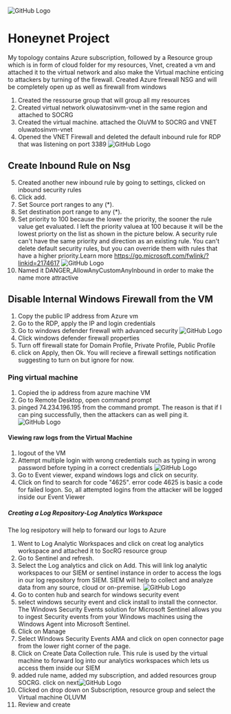 ![GitHub Logo](https://media-hosting.imagekit.io//c1126e17a4544e46/topology.png?Expires=1835508990&Key-Pair-Id=K2ZIVPTIP2VGHC&Signature=cOaV72tA1bS~9hIb0xNR-INXVTYJHNrFWzA-dh-dzsy2C32~bEZN5zBP5G5guFIK94rFrD4DTuy9a0sZXENs9fwNMu3-aWJ2LiWISTbB~hpRZSqJFiBbFq5h8-N9pC5KBoaROIYKxKzxpnYebG0Ldmzg1BczlQ~JzzZDCj9a5EZozwrraU~fnDUzb4GqejwFohshmfQ67bVnTJq1-emF1qsCTRyWb2sek~ZtiBvEfB0fbIEPDd1g5VB6hw9YR237Y~XcvXwMXeYDnlJE82ekSFTsH~ua~ZK-N29fimBdIi3iTJf7UNeZkljdBvX0CDUciULDJ5DNFXAKP672vAX09A__)
# Honeynet Project
My topology contains Azure subscription, followed by a Resource group which is in form of cloud  folder for my resources, Vnet, created a vm and attached it to the virtual network and also make the Virtual machine enticing to attackers by turning of the firewall. Created Azure firewall NSG and will be completely open up as well as firewall from windows
1. Created the ressourse group that will group all my resources
2. Created virtual network oluwatosinvm-vnet in the same region and attached to SOCRG
3. Created the virtual machine. attached the OluVM to SOCRG and VNET oluwatosinvm-vnet
4. Opened the VNET Firewall and deleted the default inbound rule for RDP that was listening on port 3389 ![GitHub Logo](https://media-hosting.imagekit.io//01a2891a15854259/remove.png?Expires=1835533577&Key-Pair-Id=K2ZIVPTIP2VGHC&Signature=f3Xik1LMNR7hlotRG3RbRdPkzul6u2-Sb4KX1hnlRF59-WhymOIJR2QofZ8u2pdcXdJxbYJp7UosMqBACBugeRBu4GJ~TPawFn6Mx2Ht-oEevXhT-k51NDEeuLpp~u1cirq-4QmhwZEkXFsOPrKzCLpiV2qOoNo59nd8zlf2glDM5J5K24yetqbBGaP80pCaJSwBbYEsepgYWrNlDORQ5kxOGrLbvIpYjp3VWyYYyY-AlzMzTChnKVir2UeMmA2KPq1lthhOJ5aY~-OkRT0r7g6NCEzHmLfQZo1jhT8d75guNHHS~SqcBbdD9WtL4Ol9v39p6X3YWiMPGGOvTvXFIQ__)

## Create Inbound Rule on Nsg
5. Created another new inbound rule by going to settings, clicked on inbound security rules
6. Click add.
7. Set Source port ranges to any (*).
8. Set destination port range to any (*).
9. Set priority to 100 because the lower the priority, the sooner the rule value get evaluated. I left the priority valuea at 100 because it will be the lowest priorty on the list as shown in the picture below. A security rule can't have the same priority and direction as an existing rule. You can't delete default security rules, but you can override them with rules that have a higher priority.Learn more https://go.microsoft.com/fwlink/?linkid=2174617 ![GitHub Logo](https://media-hosting.imagekit.io//80808ef7775348fe/nsg.png?Expires=1835534171&Key-Pair-Id=K2ZIVPTIP2VGHC&Signature=bQvRb-Q4LflFjmo3tfe7GQaevUjlAOyUQe60YJLVUw7TZSnmWzFvtUUNGqd5IcxVtgMSGWaT9lfVtoYjAOQv-YsZpFSZ7Kc~RoNeJ2KUVymFtSnzPp3k4LDVHyzeNDXNxc0tRYZD60IW1WPAb1yOYnjtoQaDGFxgJxyjUkIQ2VrksFTNXK8NpG6lq7oGcTqxBxcqudAfN810j2At3~a6Ce6dkRXtRN5SXeVyjdY9~QtSGS~ADJphdOGq5pPWmF6nmYTOZhJolfOpC5ErtcPJ5-Mw2BPYXp0~1cEGT~5H5IvJZvuZi4weRW6srEgSDm-AUnVK9oaR-tumr9aPWMTV~w__)
10. Named it DANGER_AllowAnyCustomAnyInbound in order to make the name more attractive

## Disable Internal Windows Firewall from the VM

1. Copy the public IP address from Azure vm
2. Go to the RDP, apply the IP and login credentials
3. Go to windows defender firewall with advanced security ![GitHub Logo](https://media-hosting.imagekit.io//e02e699ed644423c/firewall.png?Expires=1835547354&Key-Pair-Id=K2ZIVPTIP2VGHC&Signature=rJTC93CwiS950bT58~ToLKw5MFHxo3N-IPzMPt6YLg8HLW43GNGWz47Kf50JO3~dctyl2MjybSHk~bsworlCujH5sOI7KLdiQPqCr6tARZhKDOZQzhJpyt5~xjoqL6M6stniM61lFZoiAoLtMUUfrx7KDUkN8O34Qw61JmedpLx81fUNody3f5NSdmSVhIX852fnXSB9T0uydLWHVobiuIcx1cKC8Yj6mjtI1SIALa8ibjSukFqOdQTsHO8oEPXiZXkO-uqt3m9b11fbs~76uYLyJ9as0nfCX4PnekAtg5ejH79YhH6~NQzW7f90QljkfbGaufNb0-nwrJc795s~RA__)
4. Click windows defender firewall properties
5. Turn off firewall state for Domain Profile, Private Profile, Public Profile
6. click on Apply, then Ok. You will recieve a firewall settings notification suggesting to turn on but ignore for now.

### Ping virtual machine
1. Copied the ip address from azure machine VM
2. Go to Remote Desktop, open command prompt
3. pinged 74.234.196.195 from the command prompt. The reason is that if I can ping successfully, then the attackers can as well ping it. ![GitHub Logo](https://media-hosting.imagekit.io//5d83958fa5534b5b/ping.png?Expires=1835547999&Key-Pair-Id=K2ZIVPTIP2VGHC&Signature=AOnpTvVPzxrDzMyl-HyVWpoo43VyIjCA7m4qc8Q1EwnLdl95ijzOO4TxP9N3muE~iudylAhDCiG3jLzb3u1ZObaw2Z2mLaFSmQUjNlg0CagJRDn93oC7zA26QkvbPa0UJaWWoI3k~N9FJIdkIICEPc~vJuu3v2OJYvXRM1Q9WGIfoqWXA4CoQdi4hSyefIo3EP-NZ5w2cIz5V7~mlC~Kw9bW9jHgLXlhnEkx4hZ0B5pemICRPWJLRdVOBxJZCNRy8l1XUtFm4H7KEQn6S66PXOUSpZU8xgt~yO2EMq55bLm9MWNcstCCBkG9D-xN6xRkWVWlNY4-JZtv0grKzmCuXg__)

#### Viewing raw logs from the Virtual Machine
1. logout of the VM
2. Attempt multiple login with wrong credentials such as typing in wrong password before typing in a correct credentials ![GitHub Logo](https://media-hosting.imagekit.io//4ed17a0c8d314b0b/wrong%20attempt.png?Expires=1835549388&Key-Pair-Id=K2ZIVPTIP2VGHC&Signature=Fh7bzcbDN4QEnJKzzDc1YRGCuygxa~5V2Z7xrR4TEmVkUWMbAm7MXLS1BDjMv5OY579bcUGXOWYztwm~ba3bX7lYmxVn5S2Pi6gcChWAgxpCpLDVPCOBLCVTRyToKq2mnY3TwRBVsZcDyH-P3zdNPUeHxo5USpMx9YfaS1wN73Lvl1uu2J46wN8dXCcRbOkDi~uFhksZdDOIe-62Wj~MqFkDgartNyFLJHWWVia3Ax7BANd1yUKiq6N4-GTfvJwr6QGC--gTJMStcEqnD3~2zXV9VAPJcMIy0Nt5WhUKRKEqmaKKukbAkTLTV3ySFiVo0jijqU2z5~lR~3DlcR2-bg__)
3. Go to Event viewer, expand windows logs and click on security.
4. Click on find to search for code "4625". error code 4625 is basic a code for failed logon. So, all attempted logins from the attacker will be logged inside our Event Viewer

##### Creating a Log Repository-Log Analytics Workspace
The log resipotory will help to forward our logs to Azure
1. Went to Log Analytic Workspaces and click on creat log analytics workspace and attached it to SocRG resource group
2. Go to Sentinel and refresh.
3. Select the Log analytics and click on Add. This will link log analytic workspaces to our SIEM or sentinel instance in order to access the logs in our log repository from SIEM. SIEM will help to collect and analyze data from any source, cloud or on-premise. ![GitHub Logo](https://media-hosting.imagekit.io//67f11e9d32044f0c/sentinel.png?Expires=1835553060&Key-Pair-Id=K2ZIVPTIP2VGHC&Signature=tQiUlA~MSB6JjQp8KNQdfHUAbLbVLQbvv03r9DdEPkog6Rz9d1aRp7wEPI01Vy3tfP7uTuxlTGN4QSoTv3SI8AoPdC2HcgL~xtkkhVSUABqSIo1HLvTD9gpIR04LoSH88ONnwQt5456~vPo5Ccfm2UWfPKCpP5TvZYAr-12E-hcMN8qwQ7R8oAawR5sSKkmnEfuNboKnzz~4XTQKtD4oNyLJcR1ozH3hggTI57CT6wed2Bzm4ZNard9Oq0scg6cCDyblZGcOaO1B~TqkLN7I0wbGrJAjoC~S-V76a84lkd0u9xLshHA8I2Z~jjwrQP193fWt~zrm4-J5Q8Z~keZCNg__)
4. Go to conten hub and search for windows security event
5. select windows security event and click install to install the connector. The Windows Security Events solution for Microsoft Sentinel allows you to ingest Security events from your Windows machines using the Windows Agent into Microsoft Sentinel.
6. Click on Manage
7. Select Windows Security Events AMA and click on open connector page from the lower right corner of the page.
8. Click on Create Data Collection rule. This rule is used by the virtual machine to forward log into our analytics workspaces which lets us access them inside our SIEM
9. added rule name, added my subscription, and added resources group SOCRG. click on next![GitHub Logo](https://media-hosting.imagekit.io//89ed7d87bd0b46c0/connector%20rule.png?Expires=1835556488&Key-Pair-Id=K2ZIVPTIP2VGHC&Signature=UJr~ZVKrIIqFpXnEyaeiH-JkdjsEa0seCZQ-zutscgIcdEs0Qu2g9kVZmZqzk3QkB7kDcsCvfAR9KBZSFCKZ3pYBAv1zAoL~qJdy1Ue7swlzVWbwu67NXI-9kkkl96eG5aIxSfoI-gpUCJUrg7aKdxfhqzgNvlCn5fG8V0mjy6TFZw2DJGjfL~cPQTRNzb0yLwFGkc5K89w2hrAsqHCabm2ffjLwQoBsvf3BRXR06VrOkrzfGyYeCi9i2SY7ceifCD8ddo~5Mb7iGzRmxCR87ZmgZGKJRtmESI2Ln8S-8MArtXqktn9Ya6Yi5YuxZGv3kpDcskoRKgS7JOYx7MuwxQ__)
10. Clicked on drop down on Subscription, resource group and select the Virtual machine OLUVM
11. Review and create
